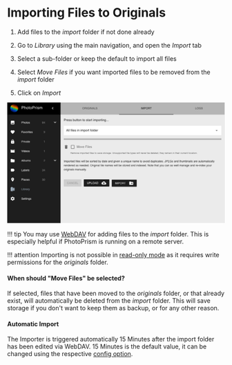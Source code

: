 # Importing Files to Originals #

1. Add files to the *import* folder if not done already

2. Go to *Library* using the main navigation, and open the *Import* tab

3. Select a sub-folder or keep the default to import all files

4. Select *Move Files* if you want imported files to be removed from the *import* folder

5. Click on *Import*

![Screenshot](img/import.png)

!!! tip
    You may use [WebDAV](webdav.md) for adding files to the *import* folder.
    This is especially helpful if PhotoPrism is running on a remote server.

!!! attention
    Importing is not possible in [read-only mode](../settings/library.md) as it requires
    write permissions for the *originals* folder.
    
#### When should "Move Files" be selected? ####

If selected, files that have been moved to the *originals* folder, or that already exist,
will automatically be deleted from the *import* folder.
This will save storage if you don't want to keep them as backup, or for any other reason.

#### Automatic Import ####
The Importer is triggered automatically 15 Minutes after the import folder has been edited via WebDAV.
15 Minutes is the default value, it can be changed using the respective [config option](../../getting-started/config-options.md).

